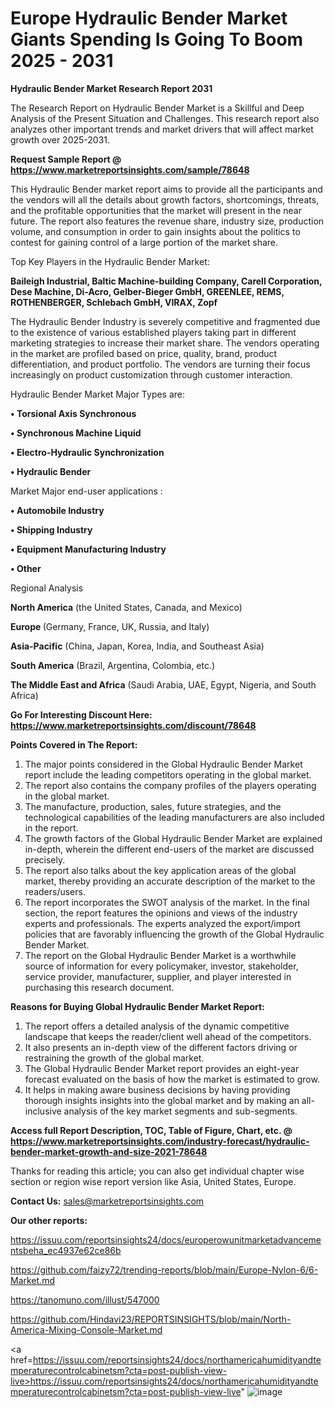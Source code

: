 # Europe Hydraulic Bender Market Giants Spending Is Going To Boom 2025 - 2031

<strong>Hydraulic Bender Market Research Report 2031</strong>

The Research Report on Hydraulic Bender Market is a Skillful and Deep Analysis of the Present Situation and Challenges. This research report also analyzes other important trends and market drivers that will affect market growth over 2025-2031.

<strong>Request Sample Report @ <a href=https://www.marketreportsinsights.com/sample/78648>https://www.marketreportsinsights.com/sample/78648</a></strong>

This Hydraulic Bender market report aims to provide all the participants and the vendors will all the details about growth factors, shortcomings, threats, and the profitable opportunities that the market will present in the near future. The report also features the revenue share, industry size, production volume, and consumption in order to gain insights about the politics to contest for gaining control of a large portion of the market share.

Top Key Players in the Hydraulic Bender Market:

<strong>Baileigh Industrial, Baltic Machine-building Company, Carell Corporation, Dese Machine, Di-Acro, Gelber-Bieger GmbH, GREENLEE, REMS, ROTHENBERGER, Schlebach GmbH, VIRAX, Zopf</strong>

The Hydraulic Bender Industry is severely competitive and fragmented due to the existence of various established players taking part in different marketing strategies to increase their market share. The vendors operating in the market are profiled based on price, quality, brand, product differentiation, and product portfolio. The vendors are turning their focus increasingly on product customization through customer interaction.

Hydraulic Bender Market Major Types are:

<strong>• Torsional Axis Synchronous

• Synchronous Machine Liquid

• Electro-Hydraulic Synchronization

• Hydraulic Bender</strong>

Market Major end-user applications :

<strong>• Automobile Industry

• Shipping Industry

• Equipment Manufacturing Industry

• Other</strong>

Regional Analysis

</u><strong><b>North America</b></strong> (the United States, Canada, and Mexico)

<strong><b>Europe </b></strong>(Germany, France, UK, Russia, and Italy)

<strong><b>Asia-Pacific</b></strong> (China, Japan, Korea, India, and Southeast Asia)

<strong><b>South America</b></strong> (Brazil, Argentina, Colombia, etc.)

<strong><b>The Middle East and Africa</b></strong> (Saudi Arabia, UAE, Egypt, Nigeria, and South Africa)

<strong>Go For Interesting Discount Here: <a href=https://www.marketreportsinsights.com/discount/78648>https://www.marketreportsinsights.com/discount/78648</a></strong>

<strong>Points Covered in The Report:</strong>
<ol>
  <li>The major points considered in the Global Hydraulic Bender Market report include the leading competitors operating in the global market.</li>
  <li>The report also contains the company profiles of the players operating in the global market.</li>
  <li>The manufacture, production, sales, future strategies, and the technological capabilities of the leading manufacturers are also included in the report.</li>
  <li>The growth factors of the Global Hydraulic Bender Market are explained in-depth, wherein the different end-users of the market are discussed precisely.</li>
  <li>The report also talks about the key application areas of the global market, thereby providing an accurate description of the market to the readers/users.</li>
  <li>The report incorporates the SWOT analysis of the market. In the final section, the report features the opinions and views of the industry experts and professionals. The experts analyzed the export/import policies that are favorably influencing the growth of the Global Hydraulic Bender Market.</li>
  <li>The report on the Global Hydraulic Bender Market is a worthwhile source of information for every policymaker, investor, stakeholder, service provider, manufacturer, supplier, and player interested in purchasing this research document.</li>
</ol>
<strong>Reasons for Buying Global Hydraulic Bender Market Report:</strong>

<ol>
  <li>The report offers a detailed analysis of the dynamic competitive landscape that keeps the reader/client well ahead of the competitors.</li>
  <li>It also presents an in-depth view of the different factors driving or restraining the growth of the global market.</li>
  <li>The Global Hydraulic Bender Market report provides an eight-year forecast evaluated on the basis of how the market is estimated to grow.</li>
  <li>It helps in making aware business decisions by having providing thorough insights insights into the global market and by making an all-inclusive analysis of the key market segments and sub-segments.</li>
</ol>
<strong>Access full Report Description, TOC, Table of Figure, Chart, etc. @ <a href=https://www.marketreportsinsights.com/industry-forecast/hydraulic-bender-market-growth-and-size-2021-78648>https://www.marketreportsinsights.com/industry-forecast/hydraulic-bender-market-growth-and-size-2021-78648</a></strong>


Thanks for reading this article; you can also get individual chapter wise section or region wise report version like Asia, United States, Europe.

<strong>Contact Us:</strong>
sales@marketreportsinsights.com

<strong>Our other reports:</strong>

<a href=https://issuu.com/reportsinsights24/docs/europerowunitmarketadvancementsbeha_ec4937e62ce86b>https://issuu.com/reportsinsights24/docs/europerowunitmarketadvancementsbeha_ec4937e62ce86b</a>

<a href=https://github.com/faizy72/trending-reports/blob/main/Europe-Nylon-6/6-Market.md>https://github.com/faizy72/trending-reports/blob/main/Europe-Nylon-6/6-Market.md</a>

<a href=https://tanomuno.com/illust/547000>https://tanomuno.com/illust/547000</a>

<a href=https://github.com/Hindavi23/REPORTSINSIGHTS/blob/main/North-America-Mixing-Console-Market.md>https://github.com/Hindavi23/REPORTSINSIGHTS/blob/main/North-America-Mixing-Console-Market.md</a>

<a href=https://issuu.com/reportsinsights24/docs/northamericahumidityandtemperaturecontrolcabinetsm?cta=post-publish-view-live>https://issuu.com/reportsinsights24/docs/northamericahumidityandtemperaturecontrolcabinetsm?cta=post-publish-view-live</a>"
![image](https://github.com/user-attachments/assets/2aa32761-9d19-46bc-8b0b-96e28b17c6cb)
